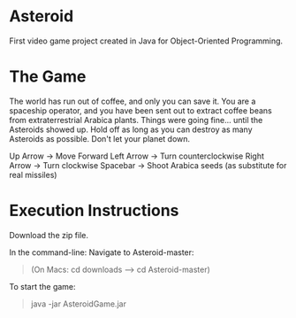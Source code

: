 # Asteroid
First video game project created in Java for Object-Oriented Programming.

# The Game

The world has run out of coffee, and only you can save it.
You are a spaceship operator, and you have been sent out to extract coffee beans from extraterrestrial Arabica plants. Things were going fine... until the Asteroids showed up.
Hold off as long as you can destroy as many Asteroids as possible. Don't let your planet down.

Up Arrow    -> Move Forward
Left Arrow  -> Turn counterclockwise
Right Arrow -> Turn clockwise
Spacebar    -> Shoot Arabica seeds (as substitute for real missiles)

# Execution Instructions

Download the zip file.

In the command-line:
  Navigate to Asteroid-master:
  > (On Macs: cd downloads --> cd Asteroid-master)
  
  To start the game:
  > java -jar AsteroidGame.jar
